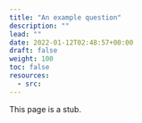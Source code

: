 ```yaml
---
title: "An example question"
description: ""
lead: ""
date: 2022-01-12T02:48:57+00:00
draft: false
weight: 100
toc: false
resources:
  - src:
---
```


This page is a stub.
